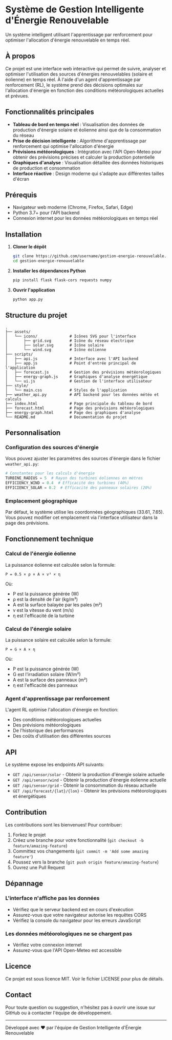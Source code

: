 # Système de Gestion Intelligente d'Énergie Renouvelable

Un système intelligent utilisant l'apprentissage par renforcement pour optimiser l'allocation d'énergie renouvelable en temps réel.

## À propos

Ce projet est une interface web interactive qui permet de suivre, analyser et optimiser l'utilisation des sources d'énergies renouvelables (solaire et éolienne) en temps réel. À l'aide d'un agent d'apprentissage par renforcement (RL), le système prend des décisions optimales sur l'allocation d'énergie en fonction des conditions météorologiques actuelles et prévues.

## Fonctionnalités principales

- **Tableau de bord en temps réel** : Visualisation des données de production d'énergie solaire et éolienne ainsi que de la consommation du réseau
- **Prise de décision intelligente** : Algorithme d'apprentissage par renforcement qui optimise l'allocation d'énergie
- **Prévisions météorologiques** : Intégration avec l'API Open-Meteo pour obtenir des prévisions précises et calculer la production potentielle
- **Graphiques d'analyse** : Visualisation détaillée des données historiques de production et consommation
- **Interface réactive** : Design moderne qui s'adapte aux différentes tailles d'écran

## Prérequis

- Navigateur web moderne (Chrome, Firefox, Safari, Edge)
- Python 3.7+ pour l'API backend
- Connexion internet pour les données météorologiques en temps réel

## Installation

1. **Cloner le dépôt**
   ```bash
   git clone https://github.com/username/gestion-energie-renouvelable.git
   cd gestion-energie-renouvelable
   ```

2. **Installer les dépendances Python**
   ```bash
   pip install flask flask-cors requests numpy
   ```

4. **Ouvrir l'application**
   
   ```bash
   python app.py
   ```
## Structure du projet

```
.
├── assets/
│   └── icons/              # Icônes SVG pour l'interface
│       ├── grid.svg        # Icône du réseau électrique
│       ├── solar.svg       # Icône solaire
│       └── wind.svg        # Icône éolienne
├── scripts/
│   ├── api.js              # Interface avec l'API backend
│   ├── app.js              # Point d'entrée principal de l'application
│   ├── forecast.js         # Gestion des prévisions météorologiques
│   ├── energy-graph.js     # Graphiques d'analyse énergétique
│   └── ui.js               # Gestion de l'interface utilisateur
├── style/
│   └── main.css            # Styles de l'application
├── weather_api.py          # API backend pour les données météo et calculs
├── index.html              # Page principale du tableau de bord
├── forecast.html           # Page des prévisions météorologiques
├── energy-graph.html       # Page des graphiques d'analyse
└── README.md               # Documentation du projet
```

## Personnalisation

### Configuration des sources d'énergie

Vous pouvez ajuster les paramètres des sources d'énergie dans le fichier `weather_api.py`:

```python
# Constantes pour les calculs d'énergie
TURBINE_RADIUS = 5  # Rayon des turbines éoliennes en mètres
EFFICIENCY_WIND = 0.4  # Efficacité des turbines (40%)
EFFICIENCY_SOLAR = 0.2  # Efficacité des panneaux solaires (20%)
```

### Emplacement géographique

Par défaut, le système utilise les coordonnées géographiques (33.61, 7.65). Vous pouvez modifier cet emplacement via l'interface utilisateur dans la page des prévisions.

## Fonctionnement technique

### Calcul de l'énergie éolienne

La puissance éolienne est calculée selon la formule:

```
P = 0.5 × ρ × A × v³ × η
```

Où:
- P est la puissance générée (W)
- ρ est la densité de l'air (kg/m³)
- A est la surface balayée par les pales (m²)
- v est la vitesse du vent (m/s)
- η est l'efficacité de la turbine

### Calcul de l'énergie solaire

La puissance solaire est calculée selon la formule:

```
P = G × A × η
```

Où:
- P est la puissance générée (W)
- G est l'irradiation solaire (W/m²)
- A est la surface des panneaux (m²)
- η est l'efficacité des panneaux

### Agent d'apprentissage par renforcement

L'agent RL optimise l'allocation d'énergie en fonction:
- Des conditions météorologiques actuelles
- Des prévisions météorologiques
- De l'historique des performances
- Des coûts d'utilisation des différentes sources

## API

Le système expose les endpoints API suivants:

- `GET /api/sensor/solar` - Obtenir la production d'énergie solaire actuelle
- `GET /api/sensor/wind` - Obtenir la production d'énergie éolienne actuelle
- `GET /api/sensor/grid` - Obtenir la consommation du réseau actuelle
- `GET /api/forecast/{lat}/{lon}` - Obtenir les prévisions météorologiques et énergétiques

## Contribution

Les contributions sont les bienvenues! Pour contribuer:

1. Forkez le projet
2. Créez une branche pour votre fonctionnalité (`git checkout -b feature/amazing-feature`)
3. Committez vos changements (`git commit -m 'Add some amazing feature'`)
4. Poussez vers la branche (`git push origin feature/amazing-feature`)
5. Ouvrez une Pull Request

## Dépannage

### L'interface n'affiche pas les données

- Vérifiez que le serveur backend est en cours d'exécution
- Assurez-vous que votre navigateur autorise les requêtes CORS
- Vérifiez la console du navigateur pour les erreurs JavaScript

### Les données météorologiques ne se chargent pas

- Vérifiez votre connexion internet
- Assurez-vous que l'API Open-Meteo est accessible

## Licence

Ce projet est sous licence MIT. Voir le fichier LICENSE pour plus de détails.

## Contact

Pour toute question ou suggestion, n'hésitez pas à ouvrir une issue sur GitHub ou à contacter l'équipe de développement.

---

Développé avec ❤️ par l'équipe de Gestion Intelligente d'Énergie Renouvelable
